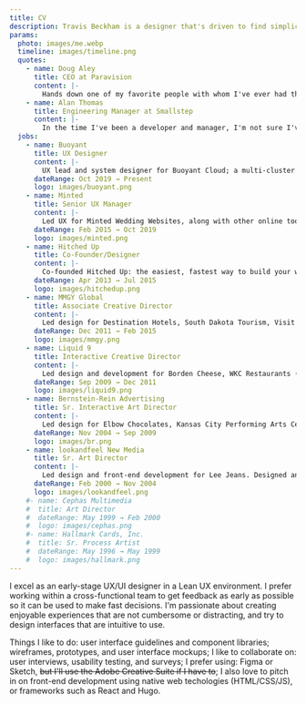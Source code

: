 ```yaml
---
title: CV
description: Travis Beckham is a designer that's driven to find simplicity in complex problems, building things people love to use.
params:
  photo: images/me.webp
  timeline: images/timeline.png
  quotes:
    - name: Doug Aley
      title: CEO at Paravision
      content: |-
        Hands down one of my favorite people with whom I've ever had the pleasure of working. Optimism that doesn't quit, a focus on extreme simplicity, and an innate ability to rapidly work through really complex UX problems. His presentation skills and EQ in a group are flawless, he takes and incorporates feedback with aplomb, but stands up for what's right if he doesn't agree.
    - name: Alan Thomas
      title: Engineering Manager at Smallstep
      content: |-
        In the time I've been a developer and manager, I'm not sure I've bumped into another UX professional with the unique blend of design, branding, user empathy, and technical insight that Travis brings to all of his work. It's the effortless chemistry he has with both business and engineers that has drawn so many people to pursuing a work relationship with him over the years. Travis is deeply principled, ethical, in touch with the modern Web, and capable of digesting the most complex business and user problems– making the resulting experience so simple as to seem like it should have been obvious from the start. He is a truly gifted professional and a powerful addition to any seriously product-focused team.
  jobs:
    - name: Buoyant
      title: UX Designer
      content: |-
        UX lead and system designer for Buoyant Cloud; a multi-cluster dashboard for Linkerd, which automatically keeps Linkerd's control plane and data plane up to date with the latest versions, handles installs, trust anchor rotation, and continuously monitors health metrics to proactively send alerts about potential issues before they escalate.
      dateRange: Oct 2019 → Present
      logo: images/buoyant.png
    - name: Minted
      title: Senior UX Manager
      content: |-
        Led UX for Minted Wedding Websites, along with other online tools and growth initiatives. Architect and design lead of the Minted Component Library. While at Minted, I learned to carefully balance user needs and business goals to create products that are loved by their customers.
      dateRange: Feb 2015 → Oct 2019
      logo: images/minted.png
    - name: Hitched Up
      title: Co-Founder/Designer
      content: |-
        Co-founded Hitched Up: the easiest, fastest way to build your wedding RSVP site. Hitched Up was acquired by Minted in 2015.
      dateRange: Apr 2013 → Jul 2015
      logo: images/hitchedup.png
    - name: MMGY Global
      title: Associate Creative Director
      content: |-
        Led design for Destination Hotels, South Dakota Tourism, Visit KC, Enterprise, Sixt, Davenport Hotel Collection, UDR, Dolce Hotels and Resorts, and Surf or Sound. Responsibilities include developing UX requirements and workflow, project planning, creative direction, interface design, and illustration.
      dateRange: Dec 2011 → Feb 2015
      logo: images/mmgy.png
    - name: Liquid 9
      title: Interactive Creative Director
      content: |-
        Led design and development for Borden Cheese, WKC Restaurants (McCoy's, Foundry, Beer Kitchen), and Dispatch Music. Designed and developed promotional websites for Strange Music. Responsibilities included creative direction, interface design, front-end development, PHP development, illustration, and photography.
      dateRange: Sep 2009 → Dec 2011
      logo: images/liquid9.png
    - name: Bernstein-Rein Advertising
      title: Sr. Interactive Art Director
      content: |-
        Led design for Elbow Chocolates, Kansas City Performing Arts Center, Kansas City Repertory Theatre, Kasil Jeans. Designed and developed promotional websites for McDonald's, Ruby Tuesday, Ubisoft and Walmart. Responsibilities included art direction, interface design, Flash development, and front-end development.
      dateRange: Nov 2004 → Sep 2009
      logo: images/br.png
    - name: lookandfeel New Media
      title: Sr. Art Director
      content: |-
        Led design and front-end development for Lee Jeans. Designed and developed promotional websites for Kodak, Duncan Toys, Kansas City Symphony. Responsibilities included art direction, interface design, Flash development, front-end development, and illustration.
      dateRange: Feb 2000 → Nov 2004
      logo: images/lookandfeel.png
    #- name: Cephas Multimedia
    #  title: Art Director
    #  dateRange: May 1999 → Feb 2000
    #  logo: images/cephas.png
    #- name: Hallmark Cards, Inc.
    #  title: Sr. Process Artist
    #  dateRange: May 1996 → May 1999
    #  logo: images/hallmark.png
---
```


I excel as an early-stage UX/UI designer in a Lean UX environment. I prefer working within a cross-functional team to get feedback as early as possible so it can be used to make fast decisions. I'm passionate about creating enjoyable experiences that are not cumbersome or distracting, and try to design interfaces that are intuitive to use.

Things I like to do: user interface guidelines and component libraries; wireframes, prototypes, and user interface mockups; I like to collaborate on: user interviews, usability testing, and surveys; I prefer using: Figma or Sketch, ~~but I'll use the Adobe Creative Suite if I have to~~; I also love to pitch in on front-end development using native web techologies (HTML/CSS/JS), or frameworks such as React and Hugo.
